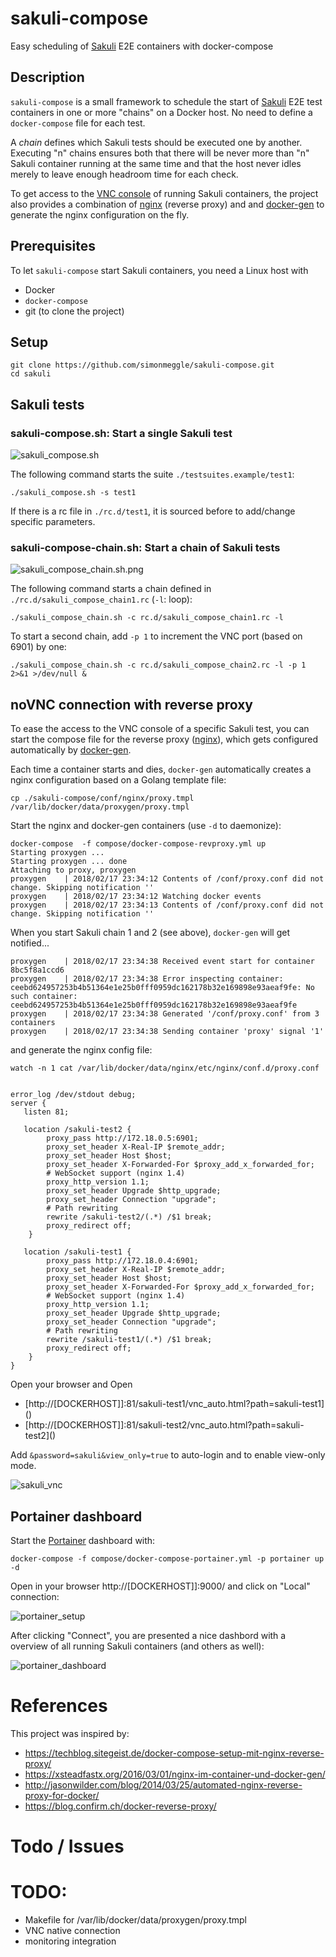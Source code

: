 # sakuli-compose
Easy scheduling of [Sakuli](www.sakuli.org) E2E containers with docker-compose

## Description
`sakuli-compose` is a small framework to schedule the start of [Sakuli](www.sakuli.org) E2E test containers in one or more "chains" on a Docker host. No need to define a `docker-compose` file for each test.

A *chain* defines which Sakuli tests should be executed one by another. Executing "n" chains ensures both that there will be never more than "n" Sakuli container running at the same time and that the host never idles merely to leave enough headroom time for each check.

To get access to the [VNC console](https://github.com/ConSol/sakuli/blob/master/docs/manual/execution/containerized/docker-images.adoc) of running Sakuli containers, the project also provides a combination of [nginx](https://nginx.org/en/) (reverse proxy) and and [docker-gen](https://github.com/jwilder/docker-gen) to generate the nginx configuration on the fly.  

## Prerequisites

To let `sakuli-compose` start Sakuli containers, you need a Linux host with

* Docker
* `docker-compose`
* git (to clone the project)

## Setup

```
git clone https://github.com/simonmeggle/sakuli-compose.git
cd sakuli
```

## Sakuli tests

### sakuli-compose.sh: Start a single Sakuli test

![sakuli_compose.sh](img/sakuli_compose.sh.png)

The following command starts the suite `./testsuites.example/test1`:
```
./sakuli_compose.sh -s test1
```

If there is a rc file in `./rc.d/test1`, it is sourced before to add/change specific parameters.

### sakuli-compose-chain.sh: Start a chain of Sakuli tests

![sakuli_compose_chain.sh.png](img/sakuli_compose_chain.sh.png)

The following command starts a chain defined in `./rc.d/sakuli_compose_chain1.rc` (`-l`: loop):

```
./sakuli_compose_chain.sh -c rc.d/sakuli_compose_chain1.rc -l
```

To start a second chain, add `-p 1` to increment the VNC port (based on 6901) by one:

```
./sakuli_compose_chain.sh -c rc.d/sakuli_compose_chain2.rc -l -p 1 2>&1 >/dev/null &
```

## noVNC connection with reverse proxy

To ease the access to the VNC console of a specific Sakuli test, you can start the compose file for the reverse proxy ([nginx](https://nginx.org/en/)), which gets configured automatically by [docker-gen](https://github.com/jwilder/docker-gen).

Each time a container starts and dies, `docker-gen` automatically creates a nginx configuration based on a Golang template file:

```
cp ./sakuli-compose/conf/nginx/proxy.tmpl /var/lib/docker/data/proxygen/proxy.tmpl
```

Start the nginx and docker-gen containers (use `-d` to daemonize):
```
docker-compose  -f compose/docker-compose-revproxy.yml up
Starting proxygen ...
Starting proxygen ... done
Attaching to proxy, proxygen
proxygen    | 2018/02/17 23:34:12 Contents of /conf/proxy.conf did not change. Skipping notification ''
proxygen    | 2018/02/17 23:34:12 Watching docker events
proxygen    | 2018/02/17 23:34:13 Contents of /conf/proxy.conf did not change. Skipping notification ''
```

When you start Sakuli chain 1 and 2 (see above),  `docker-gen` will get notified...

```
proxygen    | 2018/02/17 23:34:38 Received event start for container 8bc5f8a1ccd6
proxygen    | 2018/02/17 23:34:38 Error inspecting container: ceebd624957253b4b51364e1e25b0fff0959dc162178b32e169898e93aeaf9fe: No such container: ceebd624957253b4b51364e1e25b0fff0959dc162178b32e169898e93aeaf9fe
proxygen    | 2018/02/17 23:34:38 Generated '/conf/proxy.conf' from 3 containers
proxygen    | 2018/02/17 23:34:38 Sending container 'proxy' signal '1'
```

and generate the nginx config file:

```
watch -n 1 cat /var/lib/docker/data/nginx/etc/nginx/conf.d/proxy.conf


error_log /dev/stdout debug;
server {
   listen 81;

   location /sakuli-test2 {
        proxy_pass http://172.18.0.5:6901;
        proxy_set_header X-Real-IP $remote_addr;
        proxy_set_header Host $host;
        proxy_set_header X-Forwarded-For $proxy_add_x_forwarded_for;
        # WebSocket support (nginx 1.4)
        proxy_http_version 1.1;
        proxy_set_header Upgrade $http_upgrade;
        proxy_set_header Connection "upgrade";
        # Path rewriting
        rewrite /sakuli-test2/(.*) /$1 break;
        proxy_redirect off;
    }

   location /sakuli-test1 {
        proxy_pass http://172.18.0.4:6901;
        proxy_set_header X-Real-IP $remote_addr;
        proxy_set_header Host $host;
        proxy_set_header X-Forwarded-For $proxy_add_x_forwarded_for;
        # WebSocket support (nginx 1.4)
        proxy_http_version 1.1;
        proxy_set_header Upgrade $http_upgrade;
        proxy_set_header Connection "upgrade";
        # Path rewriting
        rewrite /sakuli-test1/(.*) /$1 break;
        proxy_redirect off;
    }
}
```

Open your browser and Open
* [http://[DOCKERHOST]]:81/sakuli-test1/vnc_auto.html?path=sakuli-test1]()
* [http://[DOCKERHOST]]:81/sakuli-test2/vnc_auto.html?path=sakuli-test2]()


Add `&password=sakuli&view_only=true` to auto-login and to enable view-only mode.

![sakuli_vnc](img/sakuli_vnc.png)


## Portainer dashboard

Start the [Portainer](https://portainer.io/) dashboard with:

```
docker-compose -f compose/docker-compose-portainer.yml -p portainer up -d
```

Open in your browser  http://[DOCKERHOST]]:9000/ and click on "Local" connection:

![portainer_setup](img/portainer_setup.png)

After clicking "Connect", you are presented a nice dashbord with a overview of all running Sakuli containers (and others as well):

![portainer_dashboard](img/portainer_dashboard.png)


# References
This project was inspired by:

* https://techblog.sitegeist.de/docker-compose-setup-mit-nginx-reverse-proxy/
* https://xsteadfastx.org/2016/03/01/nginx-im-container-und-docker-gen/
* http://jasonwilder.com/blog/2014/03/25/automated-nginx-reverse-proxy-for-docker/
* https://blog.confirm.ch/docker-reverse-proxy/




# Todo / Issues

# TODO:
* Makefile for /var/lib/docker/data/proxygen/proxy.tmpl
* VNC native connection
* monitoring integration

